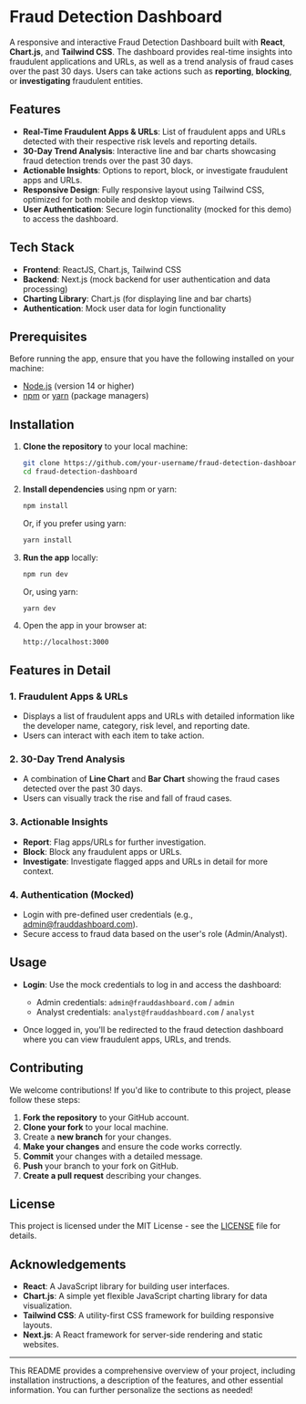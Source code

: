

# Fraud Detection Dashboard

A responsive and interactive Fraud Detection Dashboard built with **React**, **Chart.js**, and **Tailwind CSS**. The dashboard provides real-time insights into fraudulent applications and URLs, as well as a trend analysis of fraud cases over the past 30 days. Users can take actions such as **reporting**, **blocking**, or **investigating** fraudulent entities.

## Features

- **Real-Time Fraudulent Apps & URLs**: List of fraudulent apps and URLs detected with their respective risk levels and reporting details.
- **30-Day Trend Analysis**: Interactive line and bar charts showcasing fraud detection trends over the past 30 days.
- **Actionable Insights**: Options to report, block, or investigate fraudulent apps and URLs.
- **Responsive Design**: Fully responsive layout using Tailwind CSS, optimized for both mobile and desktop views.
- **User Authentication**: Secure login functionality (mocked for this demo) to access the dashboard.

## Tech Stack

- **Frontend**: ReactJS, Chart.js, Tailwind CSS
- **Backend**: Next.js (mock backend for user authentication and data processing)
- **Charting Library**: Chart.js (for displaying line and bar charts)
- **Authentication**: Mock user data for login functionality

## Prerequisites

Before running the app, ensure that you have the following installed on your machine:

- [Node.js](https://nodejs.org/) (version 14 or higher)
- [npm](https://www.npmjs.com/) or [yarn](https://yarnpkg.com/) (package managers)

## Installation

1. **Clone the repository** to your local machine:

   ```bash
   git clone https://github.com/your-username/fraud-detection-dashboard.git
   cd fraud-detection-dashboard
   ```

2. **Install dependencies** using npm or yarn:

   ```bash
   npm install
   ```

   Or, if you prefer using yarn:

   ```bash
   yarn install
   ```

3. **Run the app** locally:

   ```bash
   npm run dev
   ```

   Or, using yarn:

   ```bash
   yarn dev
   ```

4. Open the app in your browser at:

   ```
   http://localhost:3000
   ```

## Features in Detail

### 1. **Fraudulent Apps & URLs**
   - Displays a list of fraudulent apps and URLs with detailed information like the developer name, category, risk level, and reporting date.
   - Users can interact with each item to take action.

### 2. **30-Day Trend Analysis**
   - A combination of **Line Chart** and **Bar Chart** showing the fraud cases detected over the past 30 days.
   - Users can visually track the rise and fall of fraud cases.

### 3. **Actionable Insights**
   - **Report**: Flag apps/URLs for further investigation.
   - **Block**: Block any fraudulent apps or URLs.
   - **Investigate**: Investigate flagged apps and URLs in detail for more context.

### 4. **Authentication (Mocked)**
   - Login with pre-defined user credentials (e.g., admin@frauddashboard.com).
   - Secure access to fraud data based on the user's role (Admin/Analyst).

## Usage

- **Login**: Use the mock credentials to log in and access the dashboard:
  - Admin credentials: `admin@frauddashboard.com` / `admin`
  - Analyst credentials: `analyst@frauddashboard.com` / `analyst`
  
- Once logged in, you'll be redirected to the fraud detection dashboard where you can view fraudulent apps, URLs, and trends.

## Contributing

We welcome contributions! If you'd like to contribute to this project, please follow these steps:

1. **Fork the repository** to your GitHub account.
2. **Clone your fork** to your local machine.
3. Create a **new branch** for your changes.
4. **Make your changes** and ensure the code works correctly.
5. **Commit** your changes with a detailed message.
6. **Push** your branch to your fork on GitHub.
7. **Create a pull request** describing your changes.

## License

This project is licensed under the MIT License - see the [LICENSE](LICENSE) file for details.

## Acknowledgements

- **React**: A JavaScript library for building user interfaces.
- **Chart.js**: A simple yet flexible JavaScript charting library for data visualization.
- **Tailwind CSS**: A utility-first CSS framework for building responsive layouts.
- **Next.js**: A React framework for server-side rendering and static websites.

---

This README provides a comprehensive overview of your project, including installation instructions, a description of the features, and other essential information. You can further personalize the sections as needed!
